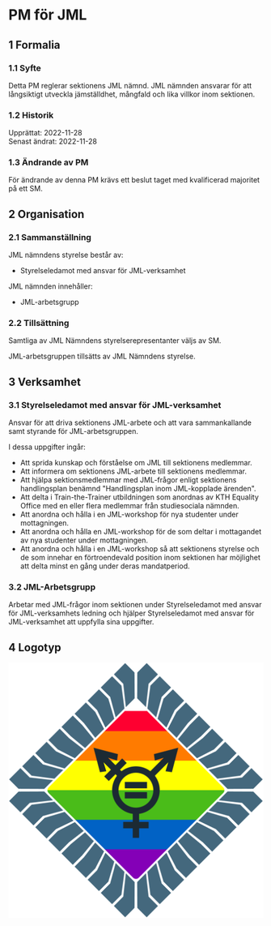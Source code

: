 # PM för JML

## 1 Formalia

### 1.1 Syfte

Detta PM reglerar sektionens JML nämnd.
JML nämnden ansvarar för att långsiktigt utveckla jämställdhet, mångfald och lika villkor inom sektionen.

### 1.2 Historik

Upprättat: 2022-11-28  
Senast ändrat: 2022-11-28

### 1.3 Ändrande av PM

För ändrande av denna PM krävs ett beslut taget med kvalificerad majoritet på ett SM.

## 2 Organisation

### 2.1 Sammanställning

JML nämndens styrelse består av:
- Styrelseledamot med ansvar för JML-verksamhet

JML nämnden innehåller:
- JML-arbetsgrupp

### 2.2 Tillsättning

Samtliga av JML Nämndens styrelserepresentanter väljs av SM.

JML-arbetsgruppen tillsätts av JML Nämndens styrelse.

## 3 Verksamhet

### 3.1 Styrelseledamot med ansvar för JML-verksamhet

Ansvar för att driva sektionens JML-arbete och att vara sammankallande samt styrande för JML-arbetsgruppen.

I dessa uppgifter ingår:

- Att sprida kunskap och förståelse om JML till sektionens medlemmar.
- Att informera om sektionens JML-arbete till sektionens medlemmar.
- Att hjälpa sektionsmedlemmar med JML-frågor enligt sektionens handlingsplan benämnd "Handlingsplan inom JML-kopplade ärenden".
- Att delta i Train-the-Trainer utbildningen som anordnas av KTH Equality Office med en eller flera medlemmar från studiesociala nämnden.
- Att anordna och hålla i en JML-workshop för nya studenter under mottagningen.
- Att anordna och hålla en JML-workshop för de som deltar i mottagandet av nya studenter under mottagningen.
- Att anordna och hålla i en JML-workshop så att sektionens styrelse och de som innehar en förtroendevald position inom sektionen har möjlighet att delta minst en gång under deras mandatperiod.

### 3.2 JML-Arbetsgrupp

Arbetar med JML-frågor inom sektionen under Styrelseledamot med ansvar för JML-verksamhets ledning och hjälper Styrelseledamot med ansvar för JML-verksamhet att uppfylla sina uppgifter.  

## 4 Logotyp

![JML Logotyp](./img/logo-jml-1500px.png)
